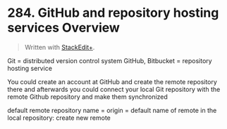 # 284. GitHub and repository hosting services Overview


> Written with [StackEdit+](https://stackedit.net/).


Git = distributed version control system
GitHub, Bitbucket = repository hosting service

You could create an account at GitHub and create the remote repository there and afterwards you could connect your local Git repository  with the remote Github repository and make them synchronized

default remote repository name = origin = default name of remote
in the local repository: create new remote



<!--stackedit_data:
eyJoaXN0b3J5IjpbMTYxMTcyMDU2MV19
-->